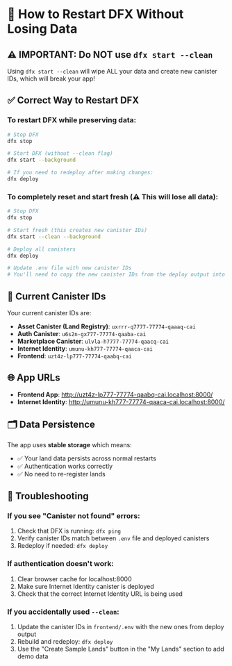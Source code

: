 # 🚀 How to Restart DFX Without Losing Data

## ⚠️ IMPORTANT: Do NOT use `dfx start --clean`

Using `dfx start --clean` will wipe ALL your data and create new canister IDs, which will break your app!

## ✅ Correct Way to Restart DFX

### To restart DFX while preserving data:

```bash
# Stop DFX
dfx stop

# Start DFX (without --clean flag)
dfx start --background

# If you need to redeploy after making changes:
dfx deploy
```

### To completely reset and start fresh (⚠️ This will lose all data):

```bash
# Stop DFX
dfx stop

# Start fresh (this creates new canister IDs)
dfx start --clean --background

# Deploy all canisters
dfx deploy

# Update .env file with new canister IDs
# You'll need to copy the new canister IDs from the deploy output into frontend/.env
```

## 🔧 Current Canister IDs

Your current canister IDs are:
- **Asset Canister (Land Registry)**: `uxrrr-q7777-77774-qaaaq-cai`
- **Auth Canister**: `u6s2n-gx777-77774-qaaba-cai`
- **Marketplace Canister**: `ulvla-h7777-77774-qaacq-cai`
- **Internet Identity**: `umunu-kh777-77774-qaaca-cai`
- **Frontend**: `uzt4z-lp777-77774-qaabq-cai`

## 🌐 App URLs

- **Frontend App**: http://uzt4z-lp777-77774-qaabq-cai.localhost:8000/
- **Internet Identity**: http://umunu-kh777-77774-qaaca-cai.localhost:8000/

## 🗂️ Data Persistence

The app uses **stable storage** which means:
- ✅ Your land data persists across normal restarts
- ✅ Authentication works correctly
- ✅ No need to re-register lands

## 🐛 Troubleshooting

### If you see "Canister not found" errors:
1. Check that DFX is running: `dfx ping`
2. Verify canister IDs match between `.env` file and deployed canisters
3. Redeploy if needed: `dfx deploy`

### If authentication doesn't work:
1. Clear browser cache for localhost:8000
2. Make sure Internet Identity canister is deployed
3. Check that the correct Internet Identity URL is being used

### If you accidentally used `--clean`:
1. Update the canister IDs in `frontend/.env` with the new ones from deploy output
2. Rebuild and redeploy: `dfx deploy`
3. Use the "Create Sample Lands" button in the "My Lands" section to add demo data
